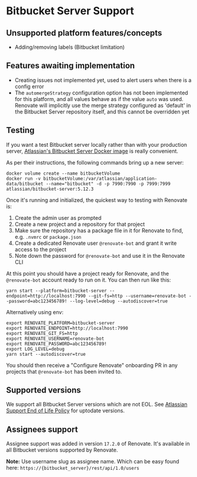 # Bitbucket Server Support

## Unsupported platform features/concepts

- Adding/removing labels (Bitbucket limitation)

## Features awaiting implementation

- Creating issues not implemented yet, used to alert users when there is a config error
- The `automergeStrategy` configuration option has not been implemented for this platform, and all values behave as if the value `auto` was used. Renovate will implicitly use the merge strategy configured as 'default' in the Bitbucket Server repository itself, and this cannot be overridden yet

## Testing

If you want a test Bitbucket server locally rather than with your production server, [Atlassian's Bitbucket Server Docker image](https://hub.docker.com/r/atlassian/bitbucket-server) is really convenient.

As per their instructions, the following commands bring up a new server:

```
docker volume create --name bitbucketVolume
docker run -v bitbucketVolume:/var/atlassian/application-data/bitbucket --name="bitbucket" -d -p 7990:7990 -p 7999:7999 atlassian/bitbucket-server:5.12.3
```

Once it's running and initialized, the quickest way to testing with Renovate is:

1. Create the admin user as prompted
2. Create a new project and a repository for that project
3. Make sure the repository has a package file in it for Renovate to find, e.g. `.nvmrc` or `package.json`
4. Create a dedicated Renovate user `@renovate-bot` and grant it write access to the project
5. Note down the password for `@renovate-bot` and use it in the Renovate CLI

At this point you should have a project ready for Renovate, and the `@renovate-bot` account ready to run on it. You can then run like this:

```
yarn start --platform=bitbucket-server --endpoint=http://localhost:7990 --git-fs=http --username=renovate-bot --password=abc123456789! --log-level=debug --autodiscover=true
```

Alternatively using env:

```
export RENOVATE_PLATFORM=bitbucket-server
export RENOVATE_ENDPOINT=http://localhost:7990
export RENOVATE_GIT_FS=http
export RENOVATE_USERNAME=renovate-bot
export RENOVATE_PASSWORD=abc123456789!
export LOG_LEVEL=debug
yarn start --autodiscover=true
```

You should then receive a "Configure Renovate" onboarding PR in any projects that `@renovate-bot` has been invited to.

## Supported versions

We support all Bitbucket Server versions which are not EOL.
See [Atlassian Support End of Life Policy](https://confluence.atlassian.com/support/atlassian-support-end-of-life-policy-201851003.html#AtlassianSupportEndofLifePolicy-BitbucketServer) for uptodate versions.

## Assignees support

Assignee support was added in version `17.2.0` of Renovate.
It's available in all Bitbucket versions supported by Renovate.

**Note:** Use username slug as assignee name.
Which can be easy found here: `https://{bitbucket_server}/rest/api/1.0/users`
